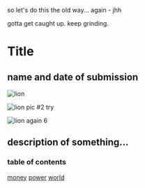 
so let's do this the old way... again - jhh

gotta get caught up.  keep grinding.

# Title
## name and date of submission

![lion](https://shutterstock.com/image-photo/portrait-beautiful-lion-dark-1471780619)

![lion pic #2 try](https://www.shutterstock.com/image-photo/portrait-beautiful-lion-dark-1471780619)

![lion again 6]()




## description of something...
### table of contents
[money](www.money.com)
[power](www.powermag.com)
[world](www.wsj.com)


